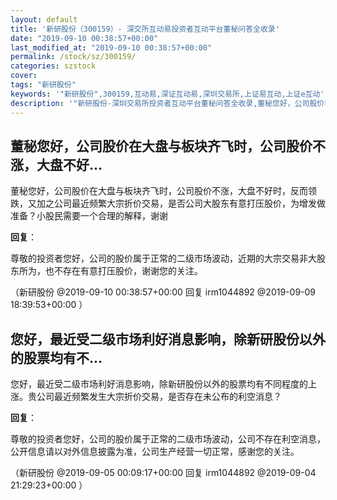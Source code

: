 ```yaml
---
layout: default
title: '新研股份（300159）- 深交所互动易投资者互动平台董秘问答全收录'
date: "2019-09-10 00:38:57+00:00"
last_modified_at: "2019-09-10 00:38:57+00:00"
permalink: /stock/sz/300159/
categories: szstock
cover: 
tags: "新研股份"
keywords: '"新研股份",300159,互动易,深证互动易,深圳交易所,上证易互动,上证e互动'
description: '"新研股份-深圳交易所投资者互动平台董秘问答全收录,董秘您好，公司股价在大盘与板块齐飞时，公司股价不涨，大盘不好时，反而领跌，又加之公司最近频繁大宗折价交易，是否公司大股东有意打压股价，为增发做准备？小股民需要一个合理的解释，谢谢"'
---
```


## 董秘您好，公司股价在大盘与板块齐飞时，公司股价不涨，大盘不好...

董秘您好，公司股价在大盘与板块齐飞时，公司股价不涨，大盘不好时，反而领跌，又加之公司最近频繁大宗折价交易，是否公司大股东有意打压股价，为增发做准备？小股民需要一个合理的解释，谢谢

**回复**：

尊敬的投资者您好，公司的股价属于正常的二级市场波动，近期的大宗交易非大股东所为，也不存在有意打压股价，谢谢您的关注。 

（新研股份  @2019-09-10 00:38:57+00:00 回复 irm1044892  @2019-09-09 18:39:53+00:00 ）

## 您好，最近受二级市场利好消息影响，除新研股份以外的股票均有不...

您好，最近受二级市场利好消息影响，除新研股份以外的股票均有不同程度的上涨。贵公司最近频繁发生大宗折价交易，是否存在未公布的利空消息？

**回复**：

尊敬的投资者您好，公司的股价属于正常的二级市场波动，公司不存在利空消息，公开信息请以对外信息披露为准，公司生产经营一切正常，感谢您的关注。 

（新研股份  @2019-09-05 00:09:17+00:00 回复 irm1044892  @2019-09-04 21:29:23+00:00 ）

